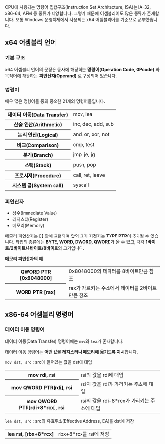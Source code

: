 CPU에 사용되는 명령어 집합구조(Instruction Set Architecture, ISA)는 IA-32, x86-64, APM 등 종류가 다양합니다.
그렇기 때문에 어셈블리어도 많은 종류가 존재합니다. 보통 Windows 운영체제에서 사용되는 x64 어셈블리어를 기준으로 공부했습니다.

## x64 어셈블리 언어
### 기본 구조
x64 어셈블리 언어의 문장은 동사에 해당하는 **명령어(Operation Code, OPcode)** 와 목적어에 해당하는 **피연산자(Operand)** 로 구성되어 있습니다.

### 명령어
매우 많은 명령어들 중의 중요한 21개의 명령어들입니다.
<table>
<tr><th>데이터 이동(Data Transfer)</th><td>mov, lea</td></tr>
<tr><th>산술 연산(Arithmetic)</th><td>inc, dec, add, sub</td></tr>
<tr><th>논리 연산(Logical)</th><td>and, or, xor, not</td></tr>
<tr><th>비교(Comparison)</th><td>cmp, test</td></tr>
<tr><th>분기(Branch)</th><td>jmp, je, jg</td></tr>
<tr><th>스택(Stack)</th><td>push, pop</td></tr>
<tr><th>프로시져(Procedure)</th><td>call, ret, leave</td></tr>
<tr><th>시스템 콜(System call)</th><td>syscall</td></tr>
</table>

### 피연산자
- 상수(Immediate Value)
- 레지스터(Register)
- 메모리(Memory)

메모리 피연산자는 **[ ]** 안에 표현되며 앞의 크기 지정자는 **TYPE PTR**이 추가될 수 있습니다. 
타입의 종류에는 **BYTE, WORD, DWORD, QWORD**가 올 수 있고, 각각 **1바이트/2바이트/4바이트/8바이트**의 크기입니다.

**메모리 피연산자의 예**
<table>
<tr><th>QWORD PTR [0x8048000]</th><td>0x8048000의 데이터를 8바이트만큼 참조</td></tr>
<tr><th>WORD PTR [rax]</th><td>rax가 가르키는 주소에서 데이터를 2바이트만큼 참조</td></tr>
</table>

## x86-64 어셈블리 명령어
### 데이터 이동 명령어
데이터 이동(Data Transfer) 명령어에는 ```mov```와 ```lea```가 존재합니다.

데이터 이동 명령어는 **어떤 값을 레지스터나 메모리에 옮기도록 지시**합니다.

```mov dst, src``` : src에 들어있는 값을 dst에 대입
<table>
<tr><th>mov rdi, rsi</th><td>rsi의 값을 rdi에 대입</td></tr>
<tr><th>mov QWORD PTR[rdi], rsi</th><td>rsi의 값을 rdi가 가리키는 주소에 대입</td></tr>
<tr><th>mov QWORD PTR[rdi+8*rcx], rsi</th><td>rsi의 값을 rdi+8*rcx가 가리키는 주소에 대입</td></tr>
</table>

```lea dst, src``` : src의 유효주소(Effective Address, EA)를 dst에 저장
<table>
<tr><th>lea rsi, [rbx+8*rcx]</th><td>rbx+8*rcx를 rsi에 저장</td></tr>
</table>

